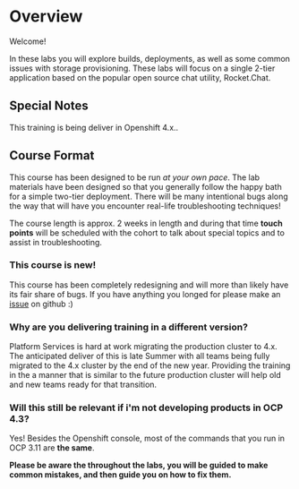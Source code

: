 # Overview
Welcome!

In these labs you will explore builds, deployments, as well as some common issues with storage provisioning.
These labs will focus on a single 2-tier application based on the popular open source chat utility, Rocket.Chat.

## Special Notes

This training is being deliver in Openshift 4.x..

## Course Format

This course has been designed to be run _at your own pace_. The lab materials have been designed so that you generally follow the happy bath for a simple two-tier deployment. There will be many intentional bugs along the way that will have you encounter real-life troubleshooting techniques!

The course length is approx. 2 weeks in length and during that time __touch points__ will be scheduled with the cohort to talk about special topics and to assist in troubleshooting. 

### This course is new!

This course has been completely redesigning and will more than likely have its fair share of bugs. If you have anything you longed for please make an [issue](https://github.com/BCDevOps/devops-platform-workshops/issues/new/choose) on github :) 

### Why are you delivering training in a different version?

Platform Services is hard at work migrating the production cluster to 4.x. The anticipated deliver of this is late Summer with all teams being fully migrated to the 4.x cluster by the end of the new year. Providing the training in the a manner that is similar to the future production cluster will help old and new teams ready for that transition. 

### Will this still be relevant if i'm not developing products in OCP 4.3?

Yes! Besides the Openshift console, most of the commands that you run in OCP 3.11 are __the same__. 


__Please be aware the throughout the labs, you will be guided to make common mistakes, and then guide you on how to fix them.__